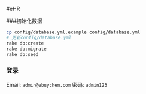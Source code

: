 #eHR

###初始化数据

```bash
cp config/database.yml.example config/database.yml
# 更新config/database.yml
rake db:create
rake db:migrate
rake db:seed
```


### 登录

Email: `admin@ebuychem.com`
密码:  `admin123`
